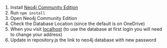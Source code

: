 1. Install [Neo4j Community Edition](http://neo4j.com/download/)
2. Run `npm install`
3. Open Neo4j Community Edition
4. Check the Database Location (since the default is on OneDrive)
5. When you visit [localhost](localhost:7474) (to use the database at first login you will need to change your address)
6. Update in repository.js the link to neo4j database with new password
